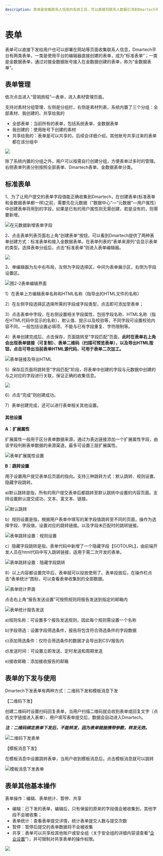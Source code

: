 ```yaml
---
description: 表单是收集联系人信息的有效工具，可以直接将联系人数据引流到Dmartech平台。
---
```


# 表单

表单可以直接下发给用户也可以部署在网站等页面收集联系人信息，Dmartech平台有两类表单，一类是使用平台的编辑器直接创建的表单，成为“标准表单“；一类是金数据表单，通过对接金数据账号接入在金数据创建的表单，称为“金数据表单“。

## 表单管理

依次点击进入“营销旅程“—表单，进入素材管理页面。

支持对素材分组管理，左侧是分组栏，右侧是素材列表，系统内置了三个分组：全部素材、我创建的、共享给我的

* 全部表单：当前所有的表单，包括系统表单、金数据表单
* 我创建的：使用账号下创建的素材
* 共享给我的：表单是可以共享的，后续会详细介绍，其他账号共享过来的表单都在该分组中

![](../.gitbook/assets/image%20%2832%29.png)

除了系统内置的分组之外，用户可以按需自行创建分组，方便表单过多时的管理。右侧表单列表分别按照全部表单、Dmartech表单、金数据表单分类。

## 标准表单

1、为了让用户提交的表单字段值能正确收集到Dmartech，在创建表单\(标准表单和金数据表单都一样\)之前，需要先在元数据（“数据中心“—“元数据“—用户属性）中创建表单将用到的字段，如果是已有的用户属性则无需创建，若是没有的，则需要新增。

![&#x5728;&#x5143;&#x6570;&#x636E;&#x65B0;&#x589E;&#x8868;&#x5355;&#x5B57;&#x6BB5;](../.gitbook/assets/666.gif)

2、点击表单列表页面右上角“创建表单“按钮，可以看到Dmartech提供了两种表单创建方式：标准表单和接入金数据表单。在表单列表的“表单来源列“会显示表单的类型。选择表单分组后，点击“标准表单“则进入表单编辑器。

![](../.gitbook/assets/777%20%281%29.gif)

3、单编辑器为左中右布局，左侧为字段选择区，中间为表单展示区，右侧为字段设置区。

![&#x56FE;2-2&#x8868;&#x5355;&#x7F16;&#x8F91;&#x754C;&#x9762;](../.gitbook/assets/tu-pian-17.png)

1）在表单上方编辑表单名称和HTML名称（指导出的HTML文件的名称）

 2）在左侧字段选择区选择所需的字段或字段类型，点击即可添加至表单；

 3）点击表单中字段，在右侧设置相关字段属性，包括字段名称、HTML名称（指在HTML代码中显示的名称）、默认值、提示以及校验等，不同字段可设置校验内容不同，一般包括设置必填项、不能与已有字段重复、字符限制等。

 4）表单创建完成后，点击保存，页面跳转至“字段匹配”页面，**此时在表单右上角会出现表单链接（可复制）、表单二维码（扫描可预览表单），以及导出HTML按钮，点击可导出当前表单HTML源代码，可用于表单二次加工。**

![&#x8868;&#x5355;&#x94FE;&#x63A5;&#x53CA;&#x5BFC;&#x51FA;HTML](../.gitbook/assets/tu-pian-18.png)

5）保存后页面将跳转至“字段匹配”阶段，将表单中创建的字段与元数据中创建的与之对应的字段进行关联，保证正确的收集信息。

![](../.gitbook/assets/image%20%28415%29.png)

6）点击“完成”则创建成功。

 7）表单创建完成，还可以进行表单相关其他设置。

#### 其他设置

**A：扩展属性**

扩展属性一般用于区分表单数据来源，通过为表达链接添加一个扩展属性字段，由该字段判断表单数据的来源渠道。最多可设置三层扩展属性。

![&#x8868;&#x5355;&#x6269;&#x5C55;&#x5C5E;&#x6027;&#x8BBE;&#x7F6E;](../.gitbook/assets/tu-pian-20.png)

**B：跳转设置**

用于设置用户提交表单后页面的指向。支持三种跳转方式：默认跳转、规则设置、隐藏字段跳转。

 a\)默认跳转是指，所有的用户提交表单后都跳转至默认跳转中设置的内容页面。支持设置默认提交成功、文本、富文本、链接。

![&#x9ED8;&#x8BA4;&#x8DF3;&#x8F6C;](../.gitbook/assets/wei-xin-jie-tu-20190925105121.png)

b）规则设置是指，根据用户表单中填写的某字段值跳转至不同的页面，操作为选择字段、字段值，设置对应的跳转链接。以及字段未匹配时的跳转链接。

![&#x8868;&#x5355;&#x8DF3;&#x8F6C;&#x8BBE;&#x7F6E;&#xFF1A;&#x89C4;&#x5219;&#x8BBE;&#x7F6E;](../.gitbook/assets/wei-xin-jie-tu-20190925105232.png)

c）隐藏字段跳转是指，表单代码中新增了一个隐藏字段【GOTOURL】，由前端开发人员在html代码中写入跳转链接，适用于需二次开发的表单。

![&#x8868;&#x5355;&#x8DF3;&#x8F6C;&#x8BBE;&#x7F6E;&#xFF1A;&#x9690;&#x85CF;&#x5B57;&#x6BB5;&#x8DF3;&#x8F6C;](../.gitbook/assets/wei-xin-jie-tu-20190925104850%20%281%29.png)

8）以上内容都设置完毕后，表单就可以投放使用了。表单投放后，在操作栏点击“表单统计”图标，可以查看表单收集到的全部数据。

![&#x8868;&#x5355;&#x7EDF;&#x8BA1;&#x754C;&#x9762;](../.gitbook/assets/tu-pian-24.png)

点击右上角“报告发送设置”可按照规则将报告发送到指定的邮箱内

![&#x8868;&#x5355;&#x7EDF;&#x8BA1;&#x62A5;&#x544A;&#x53D1;&#x9001;](../.gitbook/assets/tu-pian-25.png)

a\)规则名称：可设置多个报告发送规则，因此每个规则需设置一个名称 

b\)字段筛选：设置字段筛选条件，报告将包含符合筛选条件的字段数据 

c\)添加筛选条件：仅符合筛选条件的数据才会导出到CSV报告内 

d\)发送时间：可设置立即发送、定时发送和周期发送 

e\)接收邮箱：添加接收报告的邮箱

## 表单的下发与使用

Dmartech下发表单有两种方式：二维码下发和模板消息下发

【二维码下发】

创建二维码时设置扫码回复表单，当用户扫描二维码就会收到表单或回复文字（点击文字链接进入表单），用户填写表单提交后，数据会自动进入Dmartech。

_**注：二维码绑定表单下发后，不能转发，因为表单链接携带参数，转发无效。**_

![&#x4E8C;&#x7EF4;&#x7801;&#x4E0B;&#x53D1;&#x8868;&#x5355;](../.gitbook/assets/888.gif)

【模板消息下发】

在模板消息中设置跳转表单，当用户收到模板消息后，点击模板消息就可以跳转

![&#x6A21;&#x677F;&#x6D88;&#x606F;&#x4E0B;&#x53D1;&#x8868;&#x5355;](../.gitbook/assets/999.gif)

## 表单其他基本操作

表单操作：编辑、表单统计、暂停、共享

* 编辑：已下发的表单，编辑后，只有保留的原来的字段值会被收集到，其他字段不会被收集；
* 表单统计：查看表单提交详情，统计表单提交人数与提交次数
* 暂停：暂停后提交的表单数据将不会被收集
* 共享：表单可以共享给其他账户或安全组（关于安全组的详细内容请查看“[企业设置](../ge-ren-zhong-xin/qi-ye-she-zhi.md)“），并可限制对共享表单的操作权限。

![](../.gitbook/assets/image%20%28456%29.png)





